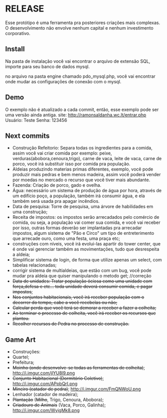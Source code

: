 ﻿RELEASE
============

Esse protótipo é uma ferramenta pra posteriores criações mais complexas.
O desenvolvimento não envolve nenhum capital e nenhum investimento corporativo.

Install
-------------

Na pasta de instalação você vai encontrar o arquivo de extensão SQL, importe para
seu banco de dados mysql.

no arquivo na pasta engine chamado pdo_mysql.php, você vai encontrar onde mudar
as configurações de conexão com o mysql.

Demo
-------------
O exemplo não é atualizado a cada commit, então, esse exemplo pode ser uma versão ainda antiga. site: http://ramonsaldanha.wc.lt/entrar.php Usuário: Teste Senha: 123456

Next commits
-------------
- Construção Refeitorio: Separa todas os ingredientes para a comida, assim você vai criar comida por exemplo: peixe, verduras(abobora,cenoura,trigo), carne de vaca, leite de vaca, carne de porco, você irá substituir isso por comida pra população.
- Aldeias produzindo materias primas diferentes, exemplo, você pode produzir mais pedras e bem menos madeira, assim você poderá vender por moedas no mercado o recurso que você tiver mais abundante.
- Fazenda: Criação de porco, gado e ovelha.
- Água: necessário um sistema de produção de água por hora, através de um edifício poço, a população, também irá consumir água, e ela também será usada pra apagar incêndios.
- Data de pesquisa: Torre de pesquisa, uma árvore de habilidades em uma construção;
- Receita de impostos: os impostos serão arrecadados pelo comércio de comida, ou seja, a população vai comer sua comida, e você vai receber por isso, outras formas deverão ser implantadas pra arrecadar impostos, algum sistema de "Pão e Circo" um tipo de entreterimento que arrecade ouro, como uma festa, uma praça etc;
- construções com níveis, você irá evolui-las apartir do tower center, que é onde vai gerenciar também as movimentações, tudo que desrespeita a aldeia;
- Simplificar sistema de login, de forma que utilize apenas um select, com tabelas relacionadas;
- corrigir sistema de multialdeias, que estão com um bug, você pode mudar pra aldeia que quiser manipulando o metodo get; //correção
- <strike>Data de unidades: Tratar população óciosa como uma unidade com força,defesa e etc... toda unidade deverá consumir comida, e pagar impostos</strike>;
- <strike>Nos conjuntos habitacionais, você irá receber população com o decorrer do tempo, cabe a você recebelas ou não;</strike>
- <strike>Calcular perda que você terá se demorar a receber a fazer a colheita;</strike>
- <strike>Ao terminar o processo de colheita, você irá receber os recursos que plantou.</strike>
- <strike>Recolher recursos de Pedra no processo de construção.</strike>

Game Art
-------------
- Construções:
- Quartel;
- Prefeitura;
- <strike>Moinho (onde desenvolve-se todas as ferramentas de colheita)</strike>; http://i.imgur.com/jlYU8l9.png
- <strike>Conjunto Habitacional (Dormitório Coletivo)</strike>; http://i.imgur.com/APpbQrI.png
- <strike>Mineiro (catador de pedra)</strike>; http://i.imgur.com/FmQNWoU.png
- Lenhador (catador de madeira);
- <strike>Plantação</strike> (<strike>Milho</strike>, Trigo, Cenoura, Abobora);
- <strike>Criadouro de Animais</strike> (Vaca, Porco, Galinha); http://i.imgur.com/WyjgMk8.png
